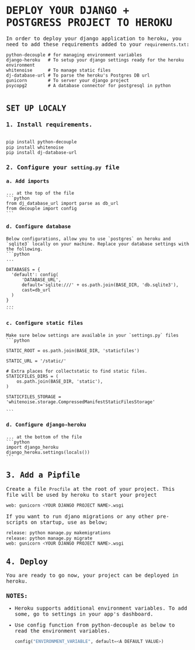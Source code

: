 <samp>

# DEPLOY YOUR DJANGO + POSTGRESS PROJECT TO HEROKU

In order to deploy your django application to heroku, you need to add these requirements added to your `requirements.txt`:
  
~~~~~
python-decouple # for managing environment variables
django-heroku   # To setup your django settings ready for the heroku environment 
whitenoise      # To manage static files
dj-database-url # To parse the heroku's Postgres DB url
gunicorn        # To server your django project
psycopg2        # A database connector for postgresql in python
  
~~~~~

## SET UP LOCALY
  
### 1.  Install requirements.

  ```bash

  pip install python-decouple
  pip install whitenoise
  pip install dj-database-url

  ```

### 2.  Configure your `setting.py` file
  
  #### a. Add imports
    ... at the top of the file
    ```python
    from dj_database_url import parse as db_url
    from decouple import config
    ```

  #### d. Configure database
    Below configurations, allow you to use `postgres` on heroku and `sqlite3` locally on your machine. Replace your database settings with the following.
    ```python
    ...

    DATABASES = {
      'default': config(
          'DATABASE_URL',
          default='sqlite:///' + os.path.join(BASE_DIR, 'db.sqlite3'),
          cast=db_url
      )
    }
    ...
    ```

  #### c. Configure static files
    Make sure below settings are available in your `settings.py` files
    ```python

    STATIC_ROOT = os.path.join(BASE_DIR, 'staticfiles')

    STATIC_URL = '/static/'

    # Extra places for collectstatic to find static files.
    STATICFILES_DIRS = (
        os.path.join(BASE_DIR, 'static'),
    )

    STATICFILES_STORAGE = 'whitenoise.storage.CompressedManifestStaticFilesStorage'

    ```

  #### d. Configure django-heroku
    ... at the bottom of the file
    ```python
    import django_heroku
    django_heroku.settings(locals())
    ```
  
## 3. Add a Pipfile
  Create a file `Procfile` at the root of your project. This file will be used by heroku to start your project
  ```bash
  web: gunicorn <YOUR DJANGO PROJECT NAME>.wsgi
  ```
  
  If you want to run djano migrations or any other pre-scripts on startup, use as below;
  ```bash
  release: python manage.py makemigrations
  release: python manage.py migrate
  web: gunicorn <YOUR DJANGO PROJECT NAME>.wsgi
  ```
 
## 4. Deploy
  
  You are ready to go now, your project can be deployed in heroku. 

  ### NOTES:
  
  - Heroku supports additional environment variables. To add some, go to settings in your app's dashboard.
  
  - Use config function from python-decouple as below to read the environment variables.
  
    ```python
    config("ENVIRONMENT_VARIABLE", default=<A DEFAULT VALUE>)
    ```
  
</samp>
